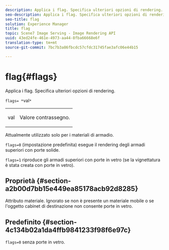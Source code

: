 ```yaml
---
description: Applica i flag. Specifica ulteriori opzioni di rendering.
seo-description: Applica i flag. Specifica ulteriori opzioni di rendering.
seo-title: flag
solution: Experience Manager
title: flag
topic: Scene7 Image Serving - Image Rendering API
uuid: 43ed24fe-461e-4973-aa44-8fba66668e6f
translation-type: tm+mt
source-git-commit: 7bc7b3a86fbcdc57cfdc31745fae3afc06e44b15

---
```



# flag{#flags}

Applica i flag. Specifica ulteriori opzioni di rendering.

`flags= *`val`*`

<table id="simpletable_00B21BD9E47E4D2FB0042CB507431916"> 
 <tr class="strow"> 
  <td class="stentry"> <p><span class="varname"> val</span> </p> </td> 
  <td class="stentry"> <p>Valore contrassegno. </p></td> 
 </tr> 
</table>

Attualmente utilizzato solo per i materiali di armadio.

`flags=0` (impostazione predefinita) esegue il rendering degli armadi superiori con porte solide.

`flags=1` riproduce gli armadi superiori con porte in vetro (se la vignettatura è stata creata con porte in vetro).

## Proprietà {#section-a2b00d7bb15e449ea85178acb92d8285}

Attributo materiale. Ignorato se non è presente un materiale mobile o se l&#39;oggetto cabinet di destinazione non consente porte in vetro.

## Predefinito {#section-4c134b02a1da4ffb9841233f98f6e97c}

`flags=0` senza porte in vetro.
